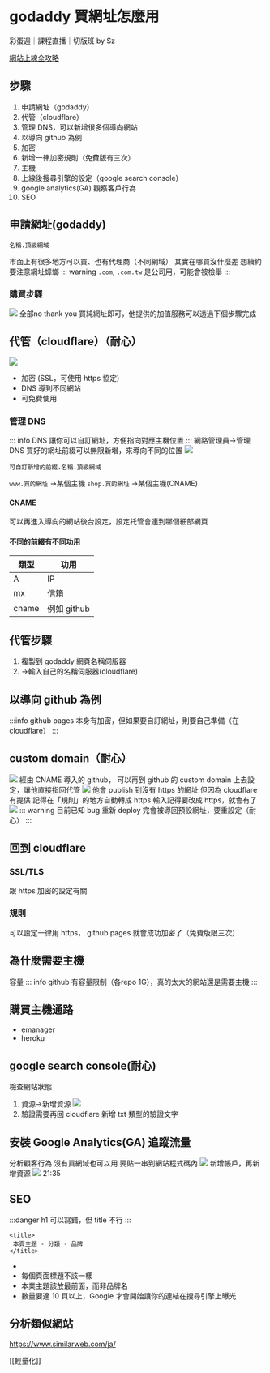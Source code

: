 # godaddy 買網址怎麼用
彩蛋週｜課程直播｜切版班 by Sz

[網站上線全攻略](https://hackmd.io/WqYJs4b4SnCD9WeEG8MMVA?view)

## 步驟
1. 申請網址（godaddy）
2. 代管（cloudflare）
3. 管理 DNS，可以新增很多個導向網站
4. 以導向 github 為例
5. 加密
6. 新增一律加密規則（免費版有三次）
7. 主機
8. 上線後搜尋引擎的設定（google search console）
9. google analytics(GA) 觀察客戶行為
10. SEO

## 申請網址(godaddy)
```
名稱.頂級網域
```
市面上有很多地方可以買、也有代理商（不同網域）
其實在哪買沒什麼差
想續約要注意網址蟑螂
::: warning
`.com`, `.com.tw` 是公司用，可能會被檢舉
:::

### 購買步驟
![](https://i.imgur.com/LKUyAFo.png)
全部no thank you
買純網址即可，他提供的加值服務可以透過下個步驟完成

## 代管（cloudflare）（耐心）
![](https://i.imgur.com/sq05zlE.png)
- 加密 (SSL，可使用 https 協定)
- DNS 導到不同網站
- 可免費使用



### 管理 DNS
::: info
DNS 讓你可以自訂網址，方便指向對應主機位置
:::
網路管理員->管理 DNS
買好的網址前綴可以無限新增，來導向不同的位置
![](https://i.imgur.com/zbhMze2.png)
```
可自訂新增的前綴.名稱.頂級網域
```
`www.買的網址` ->某個主機
`shop.買的網址` ->某個主機(CNAME)

#### CNAME
可以再進入導向的網站後台設定，設定托管會連到哪個細部網頁

#### 不同的前綴有不同功用
|類型|功用|
|-|-|
|A|IP|
|mx|信箱|
|cname|例如 github|
 
## 代管步驟
1. 複製到 godaddy 網頁名稱伺服器
2. ->輸入自己的名稱伺服器(cloudflare)


## 以導向 github 為例
:::info
github pages 本身有加密，但如果要自訂網址，則要自己準備（在 cloudflare）
:::
## custom domain（耐心）
![](https://i.imgur.com/HF9s6zV.png)
經由 CNAME 導入的 github，
可以再到 github 的 custom domain 上去設定，讓他直接指回代管
![](https://i.imgur.com/SFzNM4X.png)
他會 publish 到沒有 https 的網址
但因為 cloudflare 有提供
記得在「規則」的地方自動轉成 https
輸入記得要改成 https，就會有了
![](https://i.imgur.com/S3vV9bI.png)
:::    warning
目前已知 bug
重新 deploy 完會被導回預設網址，要重設定（耐心）
:::
## 回到 cloudflare
### SSL/TLS
跟 https 加密的設定有關
### 規則
可以設定一律用 https， github pages 就會成功加密了（免費版限三次）



## 為什麼需要主機
容量
:::    info
github 有容量限制（各repo 1G），真的太大的網站還是需要主機
:::
## 購買主機通路
- emanager
- heroku


## google search console(耐心)
檢查網站狀態
1. 資源->新增資源
![](https://i.imgur.com/I8GZXLv.png)
2. 驗證需要再回 cloudflare 新增 txt 類型的驗證文字



## 安裝 Google Analytics(GA) 追蹤流量
分析顧客行為
沒有買網域也可以用
要貼一串到網站程式碼內
![](https://i.imgur.com/faY7K5f.png)
新增帳戶，再新增資源
![](https://i.imgur.com/WR6wOBC.png)
21:35

## SEO
:::danger
h1 可以寫錯，但 title 不行
:::
```htmlembedded=
<title>
 本頁主題 - 分類 - 品牌
</title>
```
- 
- 每個頁面標題不該一樣
- 本業主題該放最前面，而非品牌名
- 數量要達 10 頁以上，Google 才會開始讓你的連結在搜尋引擎上曝光

## 分析類似網站
https://www.similarweb.com/ja/


[[輕量化]]
